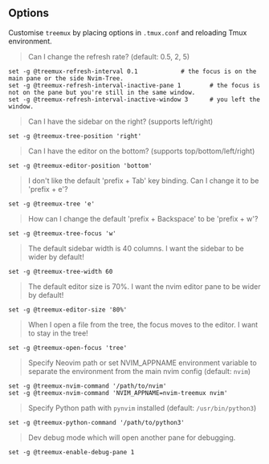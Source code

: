 ## Options

Customise `treemux` by placing options in `.tmux.conf` and reloading Tmux
environment.

> Can I change the refresh rate? (default: 0.5, 2, 5)

    set -g @treemux-refresh-interval 0.1			# the focus is on the main pane or the side Nvim-Tree.
    set -g @treemux-refresh-interval-inactive-pane 1		# the focus is not on the pane but you're still in the same window.
    set -g @treemux-refresh-interval-inactive-window 3		# you left the window.

> Can I have the sidebar on the right? (supports left/right)

    set -g @treemux-tree-position 'right'

> Can I have the editor on the bottom? (supports top/bottom/left/right)

    set -g @treemux-editor-position 'bottom'

> I don't like the default 'prefix + Tab' key binding. Can I change it to be
'prefix + e'?

    set -g @treemux-tree 'e'

> How can I change the default 'prefix + Backspace' to be 'prefix + w'?

    set -g @treemux-tree-focus 'w'

> The default sidebar width is 40 columns. I want the sidebar to be wider by
default!

    set -g @treemux-tree-width 60

> The default editor size is 70%. I want the nvim editor pane to be wider by
default!

    set -g @treemux-editor-size '80%'

> When I open a file from the tree, the focus moves to the editor. I want to 
stay in the tree!

    set -g @treemux-open-focus 'tree'

> Specify Neovim path or set NVIM_APPNAME environment variable to separate the environment from the main nvim config (default: `nvim`)

    set -g @treemux-nvim-command '/path/to/nvim'  
    set -g @treemux-nvim-command 'NVIM_APPNAME=nvim-treemux nvim'

> Specify Python path with `pynvim` installed (default: `/usr/bin/python3`)

    set -g @treemux-python-command '/path/to/python3'

> Dev debug mode which will open another pane for debugging.

    set -g @treemux-enable-debug-pane 1
